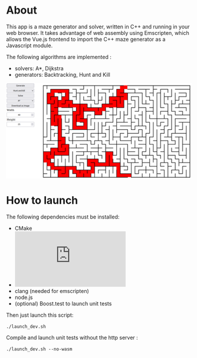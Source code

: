 # About

This app is a maze generator and solver, written in C++ and running in your web browser.
It takes advantage of web assembly using Emscripten, which allows the Vue.js frontend to import the C++ maze generator as a Javascript module.

The following algorithms are implemented :
- solvers: A*, Dijkstra
- generators: Backtracking, Hunt and Kill

![image info](./img/ui.png)

# How to launch

The following dependencies must be installed:
- CMake
- ![Emscripten](https://emscripten.org/docs/getting_started/downloads.html#installation-instructions-using-the-emsdk-recommended)
- clang (needed for emscripten)
- node.js
- (optional) Boost.test to launch unit tests

Then just launch this script:
~~~
./launch_dev.sh
~~~

Compile and launch unit tests without the http server :
~~~
./launch_dev.sh --no-wasm
~~~
